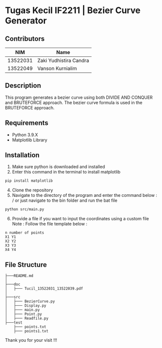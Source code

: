 # Tugas Kecil IF2211 | Bezier Curve Generator
## Contributors
| NIM | Name |
| ------ | ------ |
| 13522031 | Zaki Yudhistira Candra |
| 13522049 | Vanson Kurnialim |

## Description

This program generates a bezier curve using both DIVIDE AND CONQUER and BRUTEFORCE approach. The bezier curve formula is used in the BRUTEFORCE approach.

## Requirements
- Python 3.9.X
- Matplotlib Library

## Installation

1. Make sure python is downloaded and installed
2. Enter this command in the terminal to install matplotlib
```sh
pip install matplotlib
```
4. Clone the repository
5. Navigate to the directory of the program and enter the command below : / or just navigate to the bin folder and run the bat file
```sh
python src/main.py
```
6. Provide a file if you want to input the coordinates using a custom file
Note : Follow the file template below :
```
n number of points
X1 Y1
X2 Y2
X3 Y3
X4 Y4
```

## File Structure
```
├───README.md
│
├───doc  
│   ├─── Tucil_13522031_13522039.pdf
│                      
├───src                                              
│   ├─── BezierCurve.py
│   ├─── Display.py
│   ├─── main.py
│   ├─── Point.py
│   ├─── Readfile.py
├───test
    ├─── points.txt
    ├─── points1.txt
```

Thank you for your visit !!!